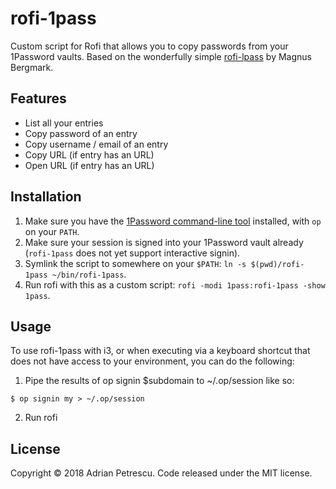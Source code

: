 # rofi-1pass

Custom script for Rofi that allows you to copy passwords from your 1Password vaults. Based on the
wonderfully simple [rofi-lpass](https://github.com/Mange/rofi-lpass) by Magnus Bergmark.

## Features

* List all your entries
* Copy password of an entry
* Copy username / email of an entry
* Copy URL (if entry has an URL)
* Open URL (if entry has an URL)

## Installation

1. Make sure you have the [1Password command-line tool](https://support.1password.com/command-line-getting-started/)
installed, with `op` on your `PATH`.
2. Make sure your session is signed into your 1Password vault already (`rofi-1pass` does not yet
support interactive signin).
3. Symlink the script to somewhere on your `$PATH`: `ln -s $(pwd)/rofi-1pass ~/bin/rofi-1pass`.
4. Run rofi with this as a custom script: `rofi -modi 1pass:rofi-1pass -show 1pass`.

## Usage
To use rofi-1pass with i3, or when executing via a keyboard shortcut that does not have access to your environment, you can do the following:
1. Pipe the results of op signin $subdomain to ~/.op/session like so:
```shell
$ op signin my > ~/.op/session
```
2. Run rofi

## License

Copyright © 2018 Adrian Petrescu. Code released under the MIT license.
